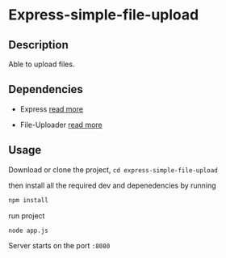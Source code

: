 # Express-simple-file-upload

## Description 

Able to upload files. 

## Dependencies

 - Express [read more](https://www.npmjs.com/package/express)
 
 - File-Uploader [read more](https://www.npmjs.com/package/file-uploader)

## Usage 
Download or clone the project, ```cd express-simple-file-upload```

then install all the required dev and depenedencies by running
```bash
npm install
```
run project
```bash
node app.js
```

Server starts on the port ```:8080```
